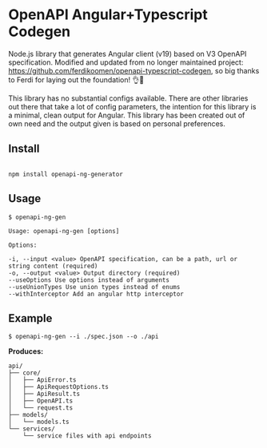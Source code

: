 
# OpenAPI Angular+Typescript Codegen

  

Node.js library that generates Angular client (v19) based on V3 OpenAPI specification.
Modified and updated from no longer maintained project: https://github.com/ferdikoomen/openapi-typescript-codegen, so big thanks to Ferdi for laying out the foundation! 👌🙌

This library has no substantial configs available. There are other libraries out there that take a lot of config parameters, the intention for this library is a minimal, clean output for Angular. This library has been created out of own need and the output given is based on personal preferences.


## Install

```

npm install openapi-ng-generator

```

  

## Usage
```
$ openapi-ng-gen

Usage: openapi-ng-gen [options]

Options:

-i, --input <value> OpenAPI specification, can be a path, url or string content (required)
-o, --output <value> Output directory (required)
--useOptions Use options instead of arguments
--useUnionTypes Use union types instead of enums
--withInterceptor Add an angular http interceptor

```

## Example

```
$ openapi-ng-gen --i ./spec.json --o ./api
 ```

**Produces:**
```
api/
├── core/
│   ├── ApiError.ts
│   ├── ApiRequestOptions.ts
│   ├── ApiResult.ts
│   ├── OpenAPI.ts
│   └── request.ts
├── models/
│   └── models.ts
└── services/
    └── service files with api endpoints
```
